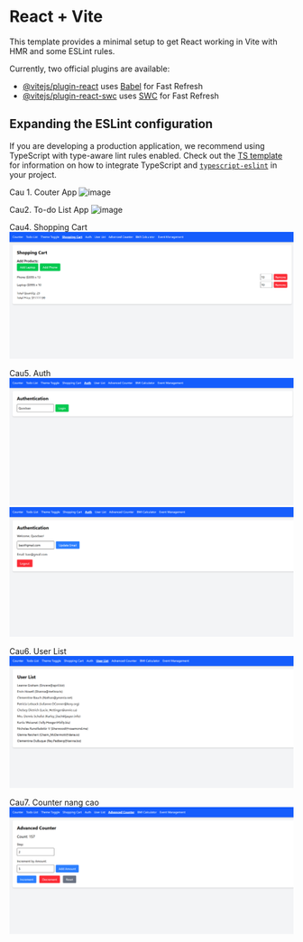 # React + Vite

This template provides a minimal setup to get React working in Vite with HMR and some ESLint rules.

Currently, two official plugins are available:

- [@vitejs/plugin-react](https://github.com/vitejs/vite-plugin-react/blob/main/packages/plugin-react) uses [Babel](https://babeljs.io/) for Fast Refresh
- [@vitejs/plugin-react-swc](https://github.com/vitejs/vite-plugin-react/blob/main/packages/plugin-react-swc) uses [SWC](https://swc.rs/) for Fast Refresh

## Expanding the ESLint configuration

If you are developing a production application, we recommend using TypeScript with type-aware lint rules enabled. Check out the [TS template](https://github.com/vitejs/vite/tree/main/packages/create-vite/template-react-ts) for information on how to integrate TypeScript and [`typescript-eslint`](https://typescript-eslint.io) in your project.

Cau 1. Couter App
![image](https://github.com/user-attachments/assets/73967c47-8d17-421b-98b2-08daea2c566b)

Cau2. To-do List App
![image](https://github.com/user-attachments/assets/8c11fc24-5c88-422c-9c8c-ac70d422236a)

Cau4. Shopping Cart
![alt text](image.png)

Cau5. Auth
![alt text](image-1.png)
![alt text](image-2.png)

Cau6. User List
![alt text](image-3.png)

Cau7. Counter nang cao
![alt text](image-4.png)